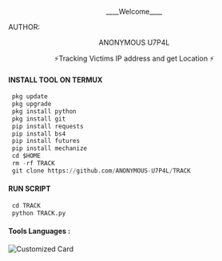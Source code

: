 <p align="center">
____Welcome____


AUTHOR:
<p align="center">
ANONYMOUS U7P4L

</br>
<p align="center">
      ⚡Tracking Victims IP address and get Location ⚡

</p>
  
#### INSTALL TOOL ON TERMUX
```python
 pkg update
 pkg upgrade
 pkg install python
 pkg install git
 pip install requests
 pip install bs4
 pip install futures
 pip install mechanize
 cd $HOME 
 rm -rf TRACK
 git clone https://github.com/ANONYMOUS-U7P4L/TRACK
```
#### RUN SCRIPT
```python
 cd TRACK
 python TRACK.py
```


#### Tools Languages :

![Customized Card](https://github-readme-stats.vercel.app/api/pin?username=ANONYMOUS-U7P4L&repo=TRACK&title_color=fff&icon_color=f9f9f9&text_color=9f9f9f&bg_color=151515)
